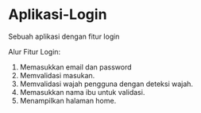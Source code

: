 # Aplikasi-Login
Sebuah aplikasi dengan fitur login

Alur Fitur Login: 
1. Memasukkan email dan password 
2. Memvalidasi masukan. 
3. Memvalidasi wajah pengguna dengan deteksi wajah.
4. Memasukkan nama ibu untuk validasi.
5. Menampilkan halaman home.
